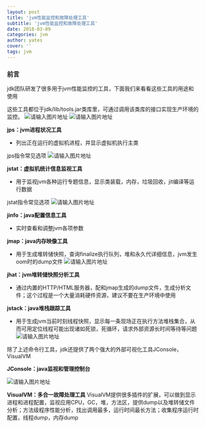 ```yaml
---
layout: post
title: 'jvm性能监控和故障处理工具'
subtitle: 'jvm性能监控和故障处理工具'
date: 2018-03-09
categories: jvm
author: yates
cover: ''
tags: jvm
---
```


### 前言
jdk团队研发了很多用于jvm性能监控的工具，下面我们来看看这些工具的用途和使用


这些工具都位于jdk/lib/tools.jar类库里，可通过调用该类库的接口实现生产环境的监控。
![请输入图片地址](http://pev96mxgw.bkt.clouddn.com/img/2018-03-19-jvm/10.png)
![请输入图片地址](http://pev96mxgw.bkt.clouddn.com/img/2018-03-19-jvm/11.png)

**jps：jvm进程状况工具**
- 列出正在运行的虚拟机进程，并显示虚拟机执行主类

jps指令常见选项
![请输入图片地址](http://pev96mxgw.bkt.clouddn.com/img/2018-03-19-jvm/12.png)

**jstat：虚拟机统计信息监视工具**
- 用于监视jvm各种运行专题信息，显示类装载，内存，垃圾回收，jit编译等运行数据

jstat指令常见选项
![请输入图片地址](http://pev96mxgw.bkt.clouddn.com/img/2018-03-19-jvm/13.png)

**jinfo：java配置信息工具**
- 实时查看和调整jvm各项参数

**jmap：java内存映像工具**
- 用于生成堆转储快照，查询finalize执行队列，堆和永久代详细信息，jvm发生oom时的dump文件
![请输入图片地址](http://pev96mxgw.bkt.clouddn.com/img/2018-03-19-jvm/14.png)

**jhat：jvm堆转储快照分析工具**
- 通过内置的HTTP/HTML服务器，配和jmap生成的dump文件，生成分析文件；这个过程是一个大量消耗硬件资源，建议不要在生产环境中使用

**jstack：java堆栈跟踪工具**
- 用于生成jvm当前时刻线程快照，显示每一条现场正在执行方法堆栈集合，从而可用定位线程可能出现诸如死锁，死循环，请求外部资源长时间等待等问题
![请输入图片地址](http://pev96mxgw.bkt.clouddn.com/img/2018-03-19-jvm/15.png)

除了上述命令行工具，jdk还提供了两个强大的外部可视化工具JConsole，VisualVM

**JConsole：java监视和管理控制台**

![请输入图片地址](http://pev96mxgw.bkt.clouddn.com/img/2018-03-19-jvm/16.png)

**VisualVM：多合一故障处理工具**
VisualVM提供很多插件的扩展，可以做到显示进程和进程配置，监视应用CPU，GC，堆，方法区，提供dump以及堆转储文件分析；方法级程序性能分析，找出调用最多，运行时间最长方法；收集程序运行时配置，线程dump，内存dump
